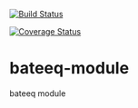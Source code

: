 
[![Build Status](https://travis-ci.org/danliris/bateeq-module.svg?branch=uat)](https://travis-ci.org/danliris/bateeq-module)

[![Coverage Status](https://coveralls.io/repos/github/danliris/bateeq-module/badge.svg?branch=uat)](https://coveralls.io/github/danliris/bateeq-module?branch=uat) 


# bateeq-module
bateeq module
